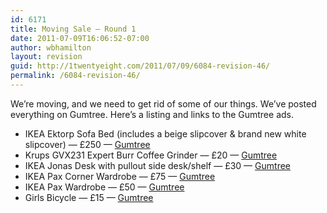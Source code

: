 ```yaml
---
id: 6171
title: Moving Sale — Round 1
date: 2011-07-09T16:06:52-07:00
author: wbhamilton
layout: revision
guid: http://1twentyeight.com/2011/07/09/6084-revision-46/
permalink: /6084-revision-46/
---
```

We&#8217;re moving, and we need to get rid of some of our things. We&#8217;ve posted everything on Gumtree. Here&#8217;s a listing and links to the Gumtree ads.

<div class="shortcode-unorderedlist bullet">
  </p> 
  
  <ul>
    <li>
      IKEA Ektorp Sofa Bed (includes a beige slipcover & brand new white slipcover) — £250 — <a title="Sofa" href="http://d.pr/ZZev">Gumtree</a>
    </li>
    <li>
      Krups GVX231 Expert Burr Coffee Grinder — £20 — <a title="Coffee Grinder" href="http://d.pr/TYKh">Gumtree</a>
    </li>
    <li>
      IKEA Jonas Desk with pullout side desk/shelf — £30 — <a title="Desk" href="http://d.pr/6YUq">Gumtree</a>
    </li>
    <li>
      IKEA Pax Corner Wardrobe — £75 — <a title="Wardrobe" href="http://d.pr/z7ws">Gumtree</a>
    </li>
    <li>
      IKEA Pax Wardrobe — £50 — <a title="Wardrobe" href="http://d.pr/J9ny">Gumtree</a>
    </li>
    <li>
      Girls Bicycle — £15 — <a title="Bicycle" href="http://d.pr/nv1E">Gumtree</a>
    </li>
  </ul>
  
  <p>
    </div>
